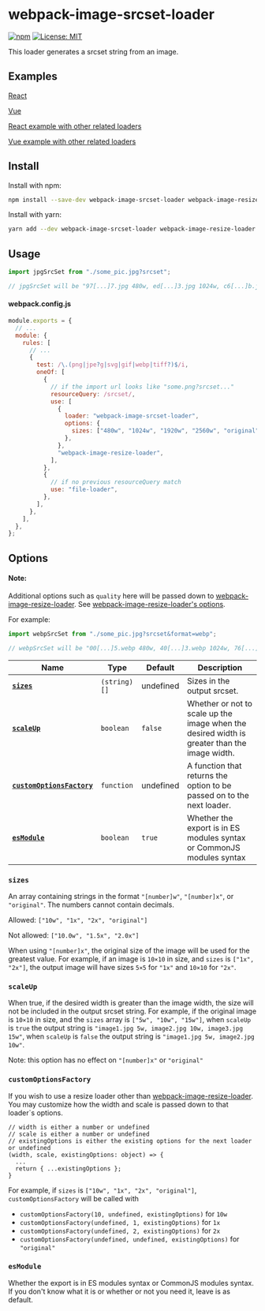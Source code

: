 # webpack-image-srcset-loader

[![npm](https://img.shields.io/npm/v/webpack-image-srcset-loader?style=flat)](https://www.npmjs.com/package/webpack-image-srcset-loader) [![License: MIT](https://img.shields.io/badge/License-MIT-green.svg?style=flat)](https://opensource.org/licenses/MIT)

This loader generates a srcset string from an image.

## Examples

[React](https://github.com/Calvin-LL/webpack-image-srcset-loader/tree/main/examples/react)

[Vue](https://github.com/Calvin-LL/webpack-image-srcset-loader/tree/main/examples/vue)

[React example with other related loaders](https://github.com/Calvin-LL/react-responsive-images-example)

[Vue example with other related loaders](https://github.com/Calvin-LL/vue-responsive-images-example)

## Install

Install with npm:

```bash
npm install --save-dev webpack-image-srcset-loader webpack-image-resize-loader
```

Install with yarn:

```bash
yarn add --dev webpack-image-srcset-loader webpack-image-resize-loader
```

## Usage

```javascript
import jpgSrcSet from "./some_pic.jpg?srcset";

// jpgSrcSet will be "97[...]7.jpg 480w, ed[...]3.jpg 1024w, c6[...]b.jpg 1920w, b6[...]3.jpg 2560w, 57[...]e.jpg"
```

#### webpack.config.js

```javascript
module.exports = {
  // ...
  module: {
    rules: [
      // ...
      {
        test: /\.(png|jpe?g|svg|gif|webp|tiff?)$/i,
        oneOf: [
          {
            // if the import url looks like "some.png?srcset..."
            resourceQuery: /srcset/,
            use: [
              {
                loader: "webpack-image-srcset-loader",
                options: {
                  sizes: ["480w", "1024w", "1920w", "2560w", "original"],
                },
              },
              "webpack-image-resize-loader",
            ],
          },
          {
            // if no previous resourceQuery match
            use: "file-loader",
          },
        ],
      },
    ],
  },
};
```

## Options

#### Note:

Additional options such as `quality` here will be passed down to [webpack-image-resize-loader](https://github.com/Calvin-LL/webpack-image-resize-loader). See [webpack-image-resize-loader's options](https://github.com/Calvin-LL/webpack-image-resize-loader#options).

For example:

```javascript
import webpSrcSet from "./some_pic.jpg?srcset&format=webp";

// webpSrcSet will be "00[...]5.webp 480w, 40[...]3.webp 1024w, 76[...]b.webp 1920w, a4[...]c.webp 2560w, b1[...]c.webp"
```

| Name                                                | Type         | Default   | Description                                                                                  |
| --------------------------------------------------- | ------------ | --------- | -------------------------------------------------------------------------------------------- |
| **[`sizes`](#sizes)**                               | `(string)[]` | undefined | Sizes in the output srcset.                                                                  |
| **[`scaleUp`](#scaleup)**                           | `boolean`    | `false`   | Whether or not to scale up the image when the desired width is greater than the image width. |
| **[`customOptionsFactory`](#customoptionsfactory)** | `function`   | undefined | A function that returns the option to be passed on to the next loader.                       |
| **[`esModule`](#esmodule)**                         | `boolean`    | `true`    | Whether the export is in ES modules syntax or CommonJS modules syntax                        |

### `sizes`

An array containing strings in the format `"[number]w"`, `"[number]x"`, or `"original"`. The numbers cannot contain decimals.

Allowed: `["10w", "1x", "2x", "original"]`

Not allowed: `["10.0w", "1.5x", "2.0x"]`

When using `"[number]x"`, the original size of the image will be used for the greatest value. For example, if an image is `10×10` in size, and `sizes` is `["1x", "2x"]`, the output image will have sizes `5×5` for `"1x"` and `10×10` for `"2x"`.

### `scaleUp`

When true, if the desired width is greater than the image width, the size will not be included in the output srcset string. For example, if the original image is `10×10` in size, and the `sizes` array is `["5w", "10w", "15w"]`, when `scaleUp` is `true` the output string is `"image1.jpg 5w, image2.jpg 10w, image3.jpg 15w"`, when `scaleUp` is `false` the output string is `"image1.jpg 5w, image2.jpg 10w"`.

Note: this option has no effect on `"[number]x"` or `"original"`

### `customOptionsFactory`

If you wish to use a resize loader other than [webpack-image-resize-loader](https://github.com/Calvin-LL/webpack-image-resize-loader). You may customize how the width and scale is passed down to that loader`s options.

```
// width is either a number or undefined
// scale is either a number or undefined
// existingOptions is either the existing options for the next loader or undefined
(width, scale, existingOptions: object) => {
  ...
  return { ...existingOptions };
}
```

For example, if `sizes` is `["10w", "1x", "2x", "original"]`, `customOptionsFactory` will be called with

- `customOptionsFactory(10, undefined, existingOptions)` for `10w`
- `customOptionsFactory(undefined, 1, existingOptions)` for `1x`
- `customOptionsFactory(undefined, 2, existingOptions)` for `2x`
- `customOptionsFactory(undefined, undefined, existingOptions)` for `"original"`

### `esModule`

Whether the export is in ES modules syntax or CommonJS modules syntax. If you don't know what it is or whether or not you need it, leave is as default.
